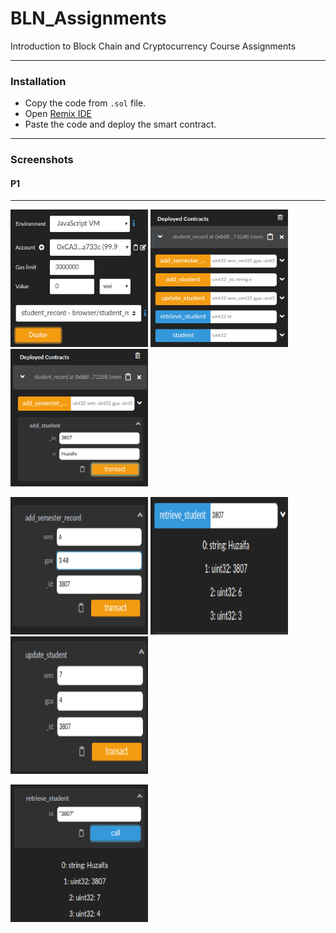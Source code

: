 # BLN_Assignments
Introduction to Block Chain and Cryptocurrency Course Assignments
___

### Installation
- Copy the code from `.sol` file.
- Open [Remix IDE](http://remix.ethereum.org/)
- Paste the code and deploy the smart contract.
___

### Screenshots

#### P1
___
   <img src="https://github.com/huzaifaa926/BLN_Assignments/blob/master/assets/A3P1SS1.png" width="220" height="220">   <img src="https://github.com/huzaifaa926/BLN_Assignments/blob/master/assets/A3P1SS2.png" width="220" height="220">   <img src="https://github.com/huzaifaa926/BLN_Assignments/blob/master/assets/A3P1SS3.png" width="220" height="220">
   &nbsp;
   
   <img src="https://github.com/huzaifaa926/BLN_Assignments/blob/master/assets/A3P1SS4.png" width="220" height="220">   <img src="https://github.com/huzaifaa926/BLN_Assignments/blob/master/assets/A3P1SS5.png" width="220" height="220">   <img src="https://github.com/huzaifaa926/BLN_Assignments/blob/master/assets/A3P1SS6.png" width="220" height="220">
   &nbsp;
   
   <img src="https://github.com/huzaifaa926/BLN_Assignments/blob/master/assets/A3P1SS7.png" width="220" height="220">
